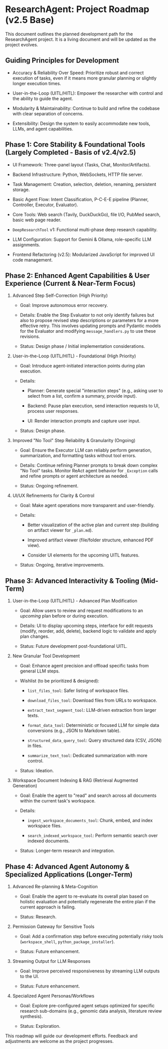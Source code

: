 ResearchAgent: Project Roadmap (v2.5 Base)
==========================================

This document outlines the planned development path for the ResearchAgent project. It is a living document and will be updated as the project evolves.

Guiding Principles for Development
----------------------------------

-   Accuracy & Reliability Over Speed: Prioritize robust and correct execution of tasks, even if it means more granular planning or slightly longer execution times.

-   User-in-the-Loop (UITL/HITL): Empower the researcher with control and the ability to guide the agent.

-   Modularity & Maintainability: Continue to build and refine the codebase with clear separation of concerns.

-   Extensibility: Design the system to easily accommodate new tools, LLMs, and agent capabilities.

Phase 1: Core Stability & Foundational Tools (Largely Completed - Basis of v2.4/v2.5)
-------------------------------------------------------------------------------------

-   UI Framework: Three-panel layout (Tasks, Chat, Monitor/Artifacts).

-   Backend Infrastructure: Python, WebSockets, HTTP file server.

-   Task Management: Creation, selection, deletion, renaming, persistent storage.

-   Basic Agent Flow: Intent Classification, P-C-E-E pipeline (Planner, Controller, Executor, Evaluator).

-   Core Tools: Web search (Tavily, DuckDuckGo), file I/O, PubMed search, basic web page reader.

-   `DeepResearchTool` v1: Functional multi-phase deep research capability.

-   LLM Configuration: Support for Gemini & Ollama, role-specific LLM assignments.

-   Frontend Refactoring (v2.5): Modularized JavaScript for improved UI code management.

Phase 2: Enhanced Agent Capabilities & User Experience (Current & Near-Term Focus)
----------------------------------------------------------------------------------

1.  Advanced Step Self-Correction (High Priority)

    -   Goal: Improve autonomous error recovery.

    -   Details: Enable the Step Evaluator to not only identify failures but also to propose revised step descriptions or parameters for a more effective retry. This involves updating prompts and Pydantic models for the Evaluator and modifying `message_handlers.py` to use these revisions.

    -   Status: Design phase / Initial implementation considerations.

2.  User-in-the-Loop (UITL/HITL) - Foundational (High Priority)

    -   Goal: Introduce agent-initiated interaction points during plan execution.

    -   Details:

        -   Planner: Generate special "interaction steps" (e.g., asking user to select from a list, confirm a summary, provide input).

        -   Backend: Pause plan execution, send interaction requests to UI, process user responses.

        -   UI: Render interaction prompts and capture user input.

    -   Status: Design phase.

3.  Improved "No Tool" Step Reliability & Granularity (Ongoing)

    -   Goal: Ensure the Executor LLM can reliably perform generation, summarization, and formatting tasks without tool errors.

    -   Details: Continue refining Planner prompts to break down complex "No Tool" tasks. Monitor ReAct agent behavior for `_Exception` calls and refine prompts or agent architecture as needed.

    -   Status: Ongoing refinement.

4.  UI/UX Refinements for Clarity & Control

    -   Goal: Make agent operations more transparent and user-friendly.

    -   Details:

        -   Better visualization of the active plan and current step (building on artifact viewer for `_plan.md`).

        -   Improved artifact viewer (file/folder structure, enhanced PDF view).

        -   Consider UI elements for the upcoming UITL features.

    -   Status: Ongoing, iterative improvements.

Phase 3: Advanced Interactivity & Tooling (Mid-Term)
----------------------------------------------------

1.  User-in-the-Loop (UITL/HITL) - Advanced Plan Modification

    -   Goal: Allow users to review and request modifications to an *upcoming* plan before or during execution.

    -   Details: UI to display upcoming steps, interface for edit requests (modify, reorder, add, delete), backend logic to validate and apply plan changes.

    -   Status: Future development post-foundational UITL.

2.  New Granular Tool Development

    -   Goal: Enhance agent precision and offload specific tasks from general LLM steps.

    -   Wishlist (to be prioritized & designed):

        -   `list_files_tool`: Safer listing of workspace files.

        -   `download_files_tool`: Download files from URLs to workspace.

        -   `extract_text_segment_tool`: LLM-driven extraction from larger texts.

        -   `format_data_tool`: Deterministic or focused LLM for simple data conversions (e.g., JSON to Markdown table).

        -   `structured_data_query_tool`: Query structured data (CSV, JSON) in files.

        -   `summarize_text_tool`: Dedicated summarization with more control.

    -   Status: Ideation.

3.  Workspace Document Indexing & RAG (Retrieval Augmented Generation)

    -   Goal: Enable the agent to "read" and search across all documents within the current task's workspace.

    -   Details:

        -   `ingest_workspace_documents_tool`: Chunk, embed, and index workspace files.

        -   `search_indexed_workspace_tool`: Perform semantic search over indexed documents.

    -   Status: Longer-term research and integration.

Phase 4: Advanced Agent Autonomy & Specialized Applications (Longer-Term)
-------------------------------------------------------------------------

1.  Advanced Re-planning & Meta-Cognition

    -   Goal: Enable the agent to re-evaluate its overall plan based on holistic evaluation and potentially regenerate the entire plan if the current approach is failing.

    -   Status: Research.

2.  Permission Gateway for Sensitive Tools

    -   Goal: Add a confirmation step before executing potentially risky tools (`workspace_shell`, `python_package_installer`).

    -   Status: Future enhancement.

3.  Streaming Output for LLM Responses

    -   Goal: Improve perceived responsiveness by streaming LLM outputs to the UI.

    -   Status: Future enhancement.

4.  Specialized Agent Personas/Workflows

    -   Goal: Explore pre-configured agent setups optimized for specific research sub-domains (e.g., genomic data analysis, literature review synthesis).

    -   Status: Exploration.

This roadmap will guide our development efforts. Feedback and adjustments are welcome as the project progresses.